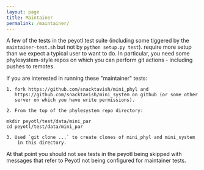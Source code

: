 ```yaml
---
layout: page
title: Maintainer
permalink: /maintainer/
---
```


A few of the tests in the peyotl test suite (including some
tiggered by the `maintainer-test.sh` but not by `python setup.py test`).
require more setup than we expect a typical user to want to do.
In particular, you need some phylesystem-style repos on which you can
perform git actions - including pushes to remotes.

If you are interested in running these "maintainer" tests:

    1. fork https://github.com/snacktavish/mini_phyl and
       https://github.com/snacktavish/mini_system on github (or some other
       server on which you have write permissions).

    2. From the top of the phylesystem repo directory:
    
    mkdir peyotl/test/data/mini_par
    cd peyotl/test/data/mini_par

    3. Used `git clone ...` to create clones of mini_phyl and mini_system
        in this directory.

At that point you should not see tests in the peyotl being skipped
with messages that refer to Peyotl not being configured for maintainer tests.


